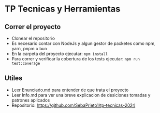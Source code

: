 # TP Tecnicas y Herramientas #

## Correr el proyecto ##
- Clonear el repositorio
- Es necesario contar con NodeJs y algun gestor de packetes como npm, yarn, pnpm o bun
- En la carpeta del proyecto ejecutar: `npm install`
- Para correr y verificar la cobertura de los tests ejecutar: `npm run test:coverage`

## Utiles ##
- Leer Enunciado.md para entender de que trata el proyecto
- Leer Info.md para ver una breve explicacion de desiciones tomadas y patrones aplicados
- Repositorio: https://github.com/SebaPrieto1/tp-tecnicas-2024
